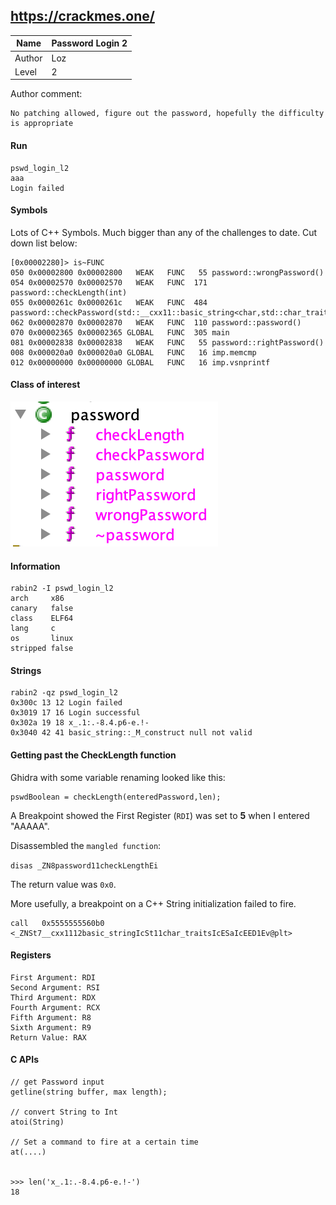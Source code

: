 ## https://crackmes.one/

Name | Password Login 2
--|--
Author  | Loz
Level  |  2

Author comment:
```
No patching allowed, figure out the password, hopefully the difficulty is appropriate
```
#### Run
```
pswd_login_l2
aaa
Login failed
```
#### Symbols
Lots of C++ Symbols. Much bigger than any of the challenges to date. Cut down list below:
```
[0x00002280]> is~FUNC
050 0x00002800 0x00002800   WEAK   FUNC   55 password::wrongPassword()
054 0x00002570 0x00002570   WEAK   FUNC  171 password::checkLength(int)
055 0x0000261c 0x0000261c   WEAK   FUNC  484 password::checkPassword(std::__cxx11::basic_string<char,std::char_traits<char>,std::allocator<char>>)
062 0x00002870 0x00002870   WEAK   FUNC  110 password::password()
070 0x00002365 0x00002365 GLOBAL   FUNC  305 main
081 0x00002838 0x00002838   WEAK   FUNC   55 password::rightPassword()
008 0x000020a0 0x000020a0 GLOBAL   FUNC   16 imp.memcmp
012 0x00000000 0x00000000 GLOBAL   FUNC   16 imp.vsnprintf
```
#### Class of interest

![Password_class](/images/2020/02/password-class.png)

#### Information
```
rabin2 -I pswd_login_l2
arch     x86
canary   false
class    ELF64
lang     c
os       linux
stripped false
```
#### Strings
```
rabin2 -qz pswd_login_l2
0x300c 13 12 Login failed
0x3019 17 16 Login successful
0x302a 19 18 x_.1:.-8.4.p6-e.!-
0x3040 42 41 basic_string::_M_construct null not valid
```
#### Getting past the CheckLength function
Ghidra with some variable renaming looked like this:
```
pswdBoolean = checkLength(enteredPassword,len);
```
A Breakpoint showed the First Register (`RDI`) was set to **5** when I entered "AAAAA".

Disassembled the `mangled function`:

`disas _ZN8password11checkLengthEi`

The return value was `0x0`.

More usefully, a breakpoint on a C++ String initialization failed to fire.
```
call   0x5555555560b0 <_ZNSt7__cxx1112basic_stringIcSt11char_traitsIcESaIcEED1Ev@plt>
```

#### Registers
```
First Argument: RDI
Second Argument: RSI
Third Argument: RDX
Fourth Argument: RCX
Fifth Argument: R8
Sixth Argument: R9
Return Value: RAX
```

#### C APIs
```
// get Password input
getline(string buffer, max length);

// convert String to Int
atoi(String)

// Set a command to fire at a certain time
at(....)


>>> len('x_.1:.-8.4.p6-e.!-')
18

